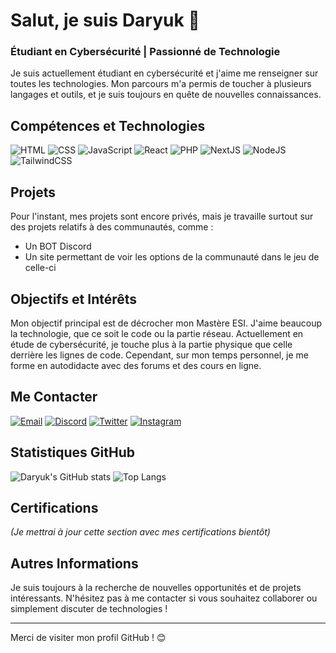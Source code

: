 # Salut, je suis Daryuk 👋

### Étudiant en Cybersécurité | Passionné de Technologie

Je suis actuellement étudiant en cybersécurité et j'aime me renseigner sur toutes les technologies. Mon parcours m'a permis de toucher à plusieurs langages et outils, et je suis toujours en quête de nouvelles connaissances.

## Compétences et Technologies

![HTML](https://img.shields.io/badge/HTML5-E34F26?style=flat&logo=html5&logoColor=white)
![CSS](https://img.shields.io/badge/CSS3-1572B6?style=flat&logo=css3&logoColor=white)
![JavaScript](https://img.shields.io/badge/JavaScript-F7DF1E?style=flat&logo=javascript&logoColor=black)
![React](https://img.shields.io/badge/React-61DAFB?style=flat&logo=react&logoColor=black)
![PHP](https://img.shields.io/badge/PHP-777BB4?style=flat&logo=php&logoColor=white)
![NextJS](https://img.shields.io/badge/NextJS-000000?style=flat&logo=next.js&logoColor=white)
![NodeJS](https://img.shields.io/badge/Node.js-339933?style=flat&logo=node.js&logoColor=white)
![TailwindCSS](https://img.shields.io/badge/TailwindCSS-38B2AC?style=flat&logo=tailwind-css&logoColor=white)

## Projets

Pour l'instant, mes projets sont encore privés, mais je travaille surtout sur des projets relatifs à des communautés, comme :
- Un BOT Discord
- Un site permettant de voir les options de la communauté dans le jeu de celle-ci

## Objectifs et Intérêts

Mon objectif principal est de décrocher mon Mastère ESI. J'aime beaucoup la technologie, que ce soit le code ou la partie réseau. Actuellement en étude de cybersécurité, je touche plus à la partie physique que celle derrière les lignes de code. Cependant, sur mon temps personnel, je me forme en autodidacte avec des forums et des cours en ligne.

## Me Contacter

[![Email](https://img.shields.io/badge/Email-Daryuk-blue?style=flat&logo=gmail&logoColor=white)](mailto:contact@daryuk.eu)
[![Discord](https://img.shields.io/badge/Discord-VotrePseudo%231234-7289DA?style=flat&logo=discord&logoColor=white)](Daryuk)
[![Twitter](https://img.shields.io/badge/X-VotreProfil-black?style=flat&logo=twitter)](https://x.com/daryuukk)
[![Instagram](https://img.shields.io/badge/Instagram-VotreProfil-E4405F?style=flat&logo=instagram&logoColor=white)](https://www.instagram.com/da.ryukk/)

## Statistiques GitHub

![Daryuk's GitHub stats](https://github-readme-stats.vercel.app/api?username=Daryuk&show_icons=true&hide_title=true&hide=prs&theme=radical)
![Top Langs](https://github-readme-stats.vercel.app/api/top-langs/?username=Daryuk&layout=compact&theme=radical)

## Certifications

*(Je mettrai à jour cette section avec mes certifications bientôt)*

## Autres Informations

Je suis toujours à la recherche de nouvelles opportunités et de projets intéressants. N'hésitez pas à me contacter si vous souhaitez collaborer ou simplement discuter de technologies !

---

Merci de visiter mon profil GitHub ! 😊
